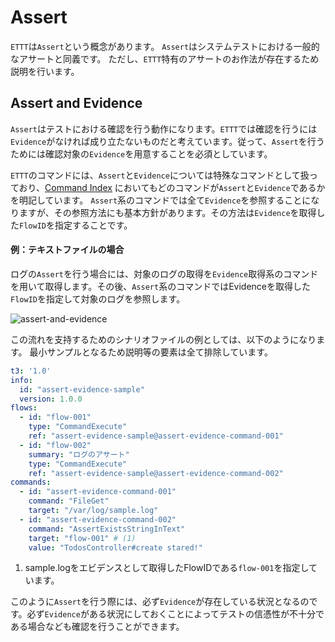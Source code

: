 # Assert

`ETTT`は`Assert`という概念があります。
`Assert`はシステムテストにおける一般的なアサートと同義です。
ただし、`ETTT`特有のアサートのお作法が存在するため説明を行います。

## Assert and Evidence

`Assert`はテストにおける確認を行う動作になります。`ETTT`では確認を行うには`Evidence`がなければ成り立たないものだと考えています。従って、`Assert`を行うためには確認対象の`Evidence`を用意することを必須としています。  

`ETTT`のコマンドには、`Assert`と`Evidence`については特殊なコマンドとして扱っており、[Command Index](/pages/specification/command/index) においてもどのコマンドが`Assert`と`Evidence`であるかを明記しています。
`Assert`系のコマンドでは全て`Evidence`を参照することになりますが、その参照方法にも基本方針があります。その方法は`Evidence`を取得した`FlowID`を指定することです。

#### 例：テキストファイルの場合
ログの`Assert`を行う場合には、対象のログの取得を`Evidence`取得系のコマンドを用いて取得します。その後、`Assert`系のコマンドではEvidenceを取得した`FlowID`を指定して対象のログを参照します。

![assert-and-evidence](/media/assert-evidence-image.png)

この流れを支持するためのシナリオファイルの例としては、以下のようになります。
最小サンプルとなるため説明等の要素は全て排除しています。

```yaml
t3: '1.0'
info:
  id: "assert-evidence-sample"
  version: 1.0.0
flows:
  - id: "flow-001"
    type: "CommandExecute"
    ref: "assert-evidence-sample@assert-evidence-command-001"
  - id: "flow-002"
    summary: "ログのアサート"
    type: "CommandExecute"
    ref: "assert-evidence-sample@assert-evidence-command-002"
commands:
  - id: "assert-evidence-command-001"
    command: "FileGet"
    target: "/var/log/sample.log"
  - id: "assert-evidence-command-002"
    command: "AssertExistsStringInText"
    target: "flow-001" # (1)
    value: "TodosController#create stared!"
```

1. sample.logをエビデンスとして取得したFlowIDである`flow-001`を指定しています。

このように`Assert`を行う際には、必ず`Evidence`が存在している状況となるのです。必ず`Evidence`がある状況にしておくことによってテストの信憑性が不十分である場合なども確認を行うことができます。